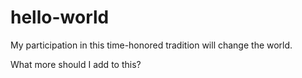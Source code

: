 # hello-world

My participation in this time-honored tradition will change the world.

What more should I add to this?
